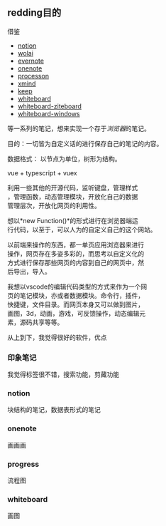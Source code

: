 ## redding目的  

借鉴

- [notion](https://www.notion.so/)
- [wolai](www.wolai.com)
- [evernote](evernote.com/)
- [onenote](https://www.onenote.com/)
- [processon](processon.com)
- [xmind](xmind.cn)
- [keep](keep.google.com)
- [whiteboard](http://oxoyo.co/XBoard/)
- [whiteboard-ziteboard](app.ziteboard.com)
- [whiteboard-windows](localhost)

等一系列的笔记，想来实现一个存于*浏览器*的笔记。

目的：一切皆为自定义话的进行保存自己的笔记的内容。

数据格式： 以节点为单位，树形为结构。

vue + typescript + vuex

利用一些其他的开源代码，监听键盘，管理样式  
，管理函数，动态管理模块，开放化自己的数据  
管理层次，开放化网页的利用性。

想以*new Function()*的形式进行在浏览器端运  
行代码，以至于，可以人为的自定义自己的这个网站。

以前端来操作的东西，都一单页应用浏览器来进行  
操作，网页存在多姿多彩的，而思考以自定义化的  
方式进行保存那些网页的内容到自己的网页中，然  
后导出，导入。

我想以vscode的编辑代码类型的方式来作为一个网  
页的笔记模块，亦或者数据模块。命令行，插件，  
快捷键，文件目录。而网页本身又可以做到图片，  
画图，3d，动画，游戏，可反馈操作，动态编辑元  
素，源码共享等等。

从上到下，我觉得很好的软件，优点

### 印象笔记

我觉得标签很不错，搜索功能，剪藏功能

### notion

块结构的笔记，数据表形式的笔记

### onenote

画画画

### progress

流程图

### whiteboard

画图
